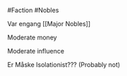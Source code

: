 #Faction 
#Nobles 

Var engang [[Major Nobles]]

Moderate money

Moderate influence

Er Måske Isolationist??? (Probably not)
